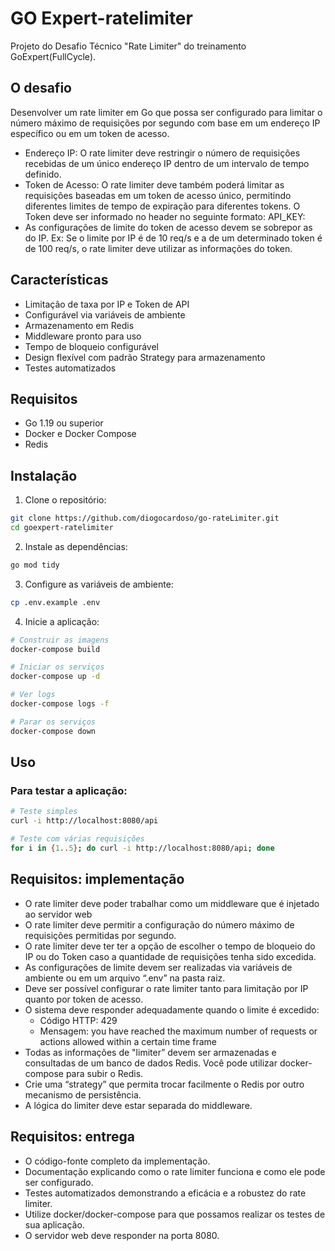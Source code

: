 # GO Expert-ratelimiter
Projeto do Desafio Técnico "Rate Limiter" do treinamento GoExpert(FullCycle).

## O desafio
Desenvolver um rate limiter em Go que possa ser configurado para limitar o número máximo de requisições por segundo com base em um endereço IP específico ou em um token de acesso.
- Endereço IP: O rate limiter deve restringir o número de requisições recebidas de um único endereço IP dentro de um intervalo de tempo definido.
- Token de Acesso: O rate limiter deve também poderá limitar as requisições baseadas em um token de acesso único, permitindo diferentes limites de tempo de expiração para diferentes tokens. O Token deve ser informado no header no seguinte formato:
API_KEY: <TOKEN>
- As configurações de limite do token de acesso devem se sobrepor as do IP. Ex: Se o limite por IP é de 10 req/s e a de um determinado token é de 100 req/s, o rate limiter deve utilizar as informações do token.

## Características

- Limitação de taxa por IP e Token de API
- Configurável via variáveis de ambiente
- Armazenamento em Redis
- Middleware pronto para uso
- Tempo de bloqueio configurável
- Design flexível com padrão Strategy para armazenamento
- Testes automatizados

## Requisitos

- Go 1.19 ou superior
- Docker e Docker Compose
- Redis

## Instalação

1. Clone o repositório:

```bash
git clone https://github.com/diogocardoso/go-rateLimiter.git
cd goexpert-ratelimiter
```
2. Instale as dependências:

```bash
go mod tidy
```
3. Configure as variáveis de ambiente:

```bash
cp .env.example .env
```
4. Inicie a aplicação:

```bash
# Construir as imagens
docker-compose build

# Iniciar os serviços
docker-compose up -d

# Ver logs
docker-compose logs -f

# Parar os serviços 
docker-compose down
```

## Uso

### Para testar a aplicação:

```bash
# Teste simples
curl -i http://localhost:8080/api

# Teste com várias requisições
for i in {1..5}; do curl -i http://localhost:8080/api; done
```

## Requisitos: implementação
- O rate limiter deve poder trabalhar como um middleware que é injetado ao servidor web
- O rate limiter deve permitir a configuração do número máximo de requisições permitidas por segundo.
- O rate limiter deve ter ter a opção de escolher o tempo de bloqueio do IP ou do Token caso a quantidade de requisições tenha sido excedida.
- As configurações de limite devem ser realizadas via variáveis de ambiente ou em um arquivo “.env” na pasta raiz.
- Deve ser possível configurar o rate limiter tanto para limitação por IP quanto por token de acesso.
- O sistema deve responder adequadamente quando o limite é excedido:
    - Código HTTP: 429
    - Mensagem: you have reached the maximum number of requests or actions allowed within a certain time frame
- Todas as informações de "limiter” devem ser armazenadas e consultadas de um banco de dados Redis. Você pode utilizar docker-compose para subir o Redis.
- Crie uma “strategy” que permita trocar facilmente o Redis por outro mecanismo de persistência.
- A lógica do limiter deve estar separada do middleware.

## Requisitos: entrega
- O código-fonte completo da implementação.
- Documentação explicando como o rate limiter funciona e como ele pode ser configurado.
- Testes automatizados demonstrando a eficácia e a robustez do rate limiter.
- Utilize docker/docker-compose para que possamos realizar os testes de sua aplicação.
- O servidor web deve responder na porta 8080.
